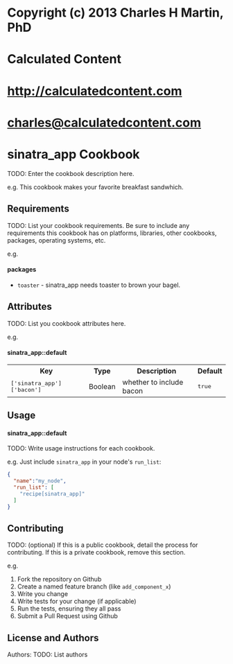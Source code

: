 #
# Copyright (c) 2013 Charles H Martin, PhD
#  
#  Calculated Content 
#  http://calculatedcontent.com
#  charles@calculatedcontent.com
#
sinatra_app Cookbook
====================
TODO: Enter the cookbook description here.

e.g.
This cookbook makes your favorite breakfast sandwhich.

Requirements
------------
TODO: List your cookbook requirements. Be sure to include any requirements this cookbook has on platforms, libraries, other cookbooks, packages, operating systems, etc.

e.g.
#### packages
- `toaster` - sinatra_app needs toaster to brown your bagel.

Attributes
----------
TODO: List you cookbook attributes here.

e.g.
#### sinatra_app::default
<table>
  <tr>
    <th>Key</th>
    <th>Type</th>
    <th>Description</th>
    <th>Default</th>
  </tr>
  <tr>
    <td><tt>['sinatra_app']['bacon']</tt></td>
    <td>Boolean</td>
    <td>whether to include bacon</td>
    <td><tt>true</tt></td>
  </tr>
</table>

Usage
-----
#### sinatra_app::default
TODO: Write usage instructions for each cookbook.

e.g.
Just include `sinatra_app` in your node's `run_list`:

```json
{
  "name":"my_node",
  "run_list": [
    "recipe[sinatra_app]"
  ]
}
```

Contributing
------------
TODO: (optional) If this is a public cookbook, detail the process for contributing. If this is a private cookbook, remove this section.

e.g.
1. Fork the repository on Github
2. Create a named feature branch (like `add_component_x`)
3. Write you change
4. Write tests for your change (if applicable)
5. Run the tests, ensuring they all pass
6. Submit a Pull Request using Github

License and Authors
-------------------
Authors: TODO: List authors
